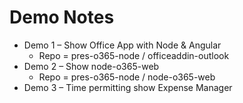 Demo Notes
==========

- Demo 1 – Show Office App with Node & Angular
	- Repo = pres-o365-node / officeaddin-outlook
- Demo 2 – Show node-o365-web
	- Repo = pres-o365-node / node-o365-web
- Demo 3 – Time permitting show Expense Manager